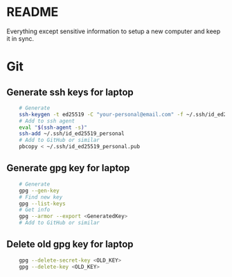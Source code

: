 # README
Everything except sensitive information to setup a new computer and keep it in sync.

# Git

## Generate ssh keys for laptop
```bash
    # Generate
    ssh-keygen -t ed25519 -C "your-personal@email.com" -f ~/.ssh/id_ed25519_personal
    # Add to ssh agent
    eval "$(ssh-agent -s)"
    ssh-add ~/.ssh/id_ed25519_personal
    # Add to GitHub or similar
    pbcopy < ~/.ssh/id_ed25519_personal.pub
```

## Generate gpg key for laptop
```bash
    # Generate
    gpg --gen-key
    # Find new key
    gpg --list-keys
    # Get info
    gpg --armor --export <GeneratedKey>
    # Add to GitHub or similar
```

## Delete old gpg key for laptop

```bash
    gpg --delete-secret-key <OLD_KEY>
    gpg --delete-key <OLD_KEY>
```
